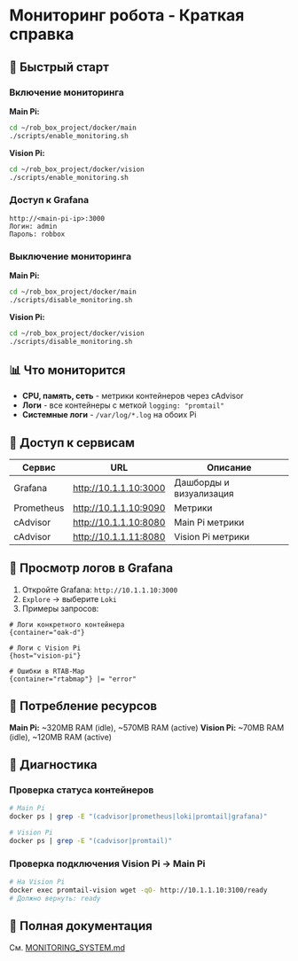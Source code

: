 # Мониторинг робота - Краткая справка

## 🚀 Быстрый старт

### Включение мониторинга

**Main Pi:**
```bash
cd ~/rob_box_project/docker/main
./scripts/enable_monitoring.sh
```

**Vision Pi:**
```bash
cd ~/rob_box_project/docker/vision
./scripts/enable_monitoring.sh
```

### Доступ к Grafana

```
http://<main-pi-ip>:3000
Логин: admin
Пароль: robbox
```

### Выключение мониторинга

**Main Pi:**
```bash
cd ~/rob_box_project/docker/main
./scripts/disable_monitoring.sh
```

**Vision Pi:**
```bash
cd ~/rob_box_project/docker/vision
./scripts/disable_monitoring.sh
```

## 📊 Что мониторится

- **CPU, память, сеть** - метрики контейнеров через cAdvisor
- **Логи** - все контейнеры с меткой `logging: "promtail"`
- **Системные логи** - `/var/log/*.log` на обоих Pi

## 🔗 Доступ к сервисам

| Сервис     | URL                    | Описание              |
|------------|------------------------|-----------------------|
| Grafana    | http://10.1.1.10:3000  | Дашборды и визуализация |
| Prometheus | http://10.1.1.10:9090  | Метрики               |
| cAdvisor   | http://10.1.1.10:8080  | Main Pi метрики       |
| cAdvisor   | http://10.1.1.11:8080  | Vision Pi метрики     |

## 📝 Просмотр логов в Grafana

1. Откройте Grafana: `http://10.1.1.10:3000`
2. `Explore` → выберите `Loki`
3. Примеры запросов:

```logql
# Логи конкретного контейнера
{container="oak-d"}

# Логи с Vision Pi
{host="vision-pi"}

# Ошибки в RTAB-Map
{container="rtabmap"} |= "error"
```

## 💾 Потребление ресурсов

**Main Pi:** ~320MB RAM (idle), ~570MB RAM (active)
**Vision Pi:** ~70MB RAM (idle), ~120MB RAM (active)

## 🔧 Диагностика

### Проверка статуса контейнеров

```bash
# Main Pi
docker ps | grep -E "(cadvisor|prometheus|loki|promtail|grafana)"

# Vision Pi
docker ps | grep -E "(cadvisor|promtail)"
```

### Проверка подключения Vision Pi → Main Pi

```bash
# На Vision Pi
docker exec promtail-vision wget -qO- http://10.1.1.10:3100/ready
# Должно вернуть: ready
```

## 📖 Полная документация

См. [MONITORING_SYSTEM.md](../guides/MONITORING_SYSTEM.md)
